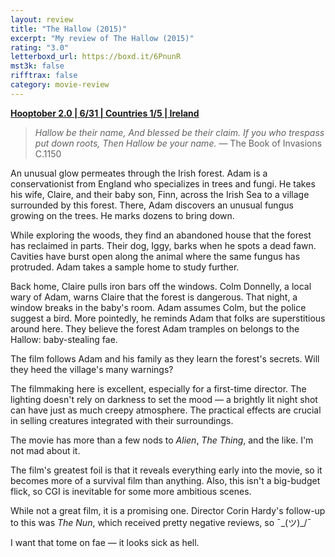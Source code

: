 ```yaml
---
layout: review
title: "The Hallow (2015)"
excerpt: "My review of The Hallow (2015)"
rating: "3.0"
letterboxd_url: https://boxd.it/6PnunR
mst3k: false
rifftrax: false
category: movie-review
---
```


<b><a href="https://boxd.it/pRPis/detail" title="Hooptober 2.0 | 6/31 | Countries 1/5 | Ireland">Hooptober 2.0 | 6/31 | Countries 1/5 | Ireland</a></b>

<blockquote><i>Hallow be their name,
And blessed be their claim.
If you who trespass put down roots,
Then Hallow be your name.</i>
— The Book of Invasions C.1150</blockquote>
An unusual glow permeates through the Irish forest. Adam is a conservationist from England who specializes in trees and fungi. He takes his wife, Claire, and their baby son, Finn, across the Irish Sea to a village surrounded by this forest. There, Adam discovers an unusual fungus growing on the trees. He marks dozens to bring down.

While exploring the woods, they find an abandoned house that the forest has reclaimed in parts. Their dog, Iggy, barks when he spots a dead fawn. Cavities have burst open along the animal where the same fungus has protruded. Adam takes a sample home to study further.

Back home, Claire pulls iron bars off the windows. Colm Donnelly, a local wary of Adam, warns Claire that the forest is dangerous. That night, a window breaks in the baby's room. Adam assumes Colm, but the police suggest a bird. More pointedly, he reminds Adam that folks are superstitious around here. They believe the forest Adam tramples on belongs to the Hallow: baby-stealing fae.

The film follows Adam and his family as they learn the forest's secrets. Will they heed the village's many warnings?

The filmmaking here is excellent, especially for a first-time director. The lighting doesn't rely on darkness to set the mood — a brightly lit night shot can have just as much creepy atmosphere. The practical effects are crucial in selling creatures integrated with their surroundings.

The movie has more than a few nods to <i>Alien</i>, <i>The Thing</i>, and the like. I'm not mad about it.

The film's greatest foil is that it reveals everything early into the movie, so it becomes more of a survival film than anything. Also, this isn't a big-budget flick, so CGI is inevitable for some more ambitious scenes.

While not a great film, it is a promising one. Director Corin Hardy's follow-up to this was <i>The Nun</i>, which received pretty negative reviews, so ¯\_(ツ)\_/¯

I want that tome on fae — it looks sick as hell.
